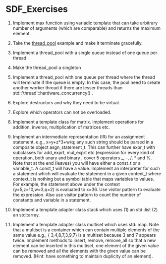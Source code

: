 # SDF_Exercises

1. Implement max function using variadic template that can take arbitrary number of arguments (which are comparable) and returns the maximum element.

2. Take the [thread_pool](https://github.com/sbjoshi/sanganak-examples/tree/main/cs1023-2021-cpp-examples/thread_pool) example and make it terminate gracefully.

3. Implement a thread_pool with a single queue instead of one queue per thread.

4. Make the thread_pool a singleton

5. Implement a thread_pool with one queue per thread where the thread will terminate if the queue is empty. In this case, the pool need to create another worker thread if there are lesser threads than std::'thread'::hardware_concurrency() .

6. Explore destructors and why they need to be virtual.

7. Explore which operators can not be overloaded.

8. Implement a template class for matrix. Implement operations for addition, inverse, multiplication of matrices etc.

9. Implement an intermediate representation (IR) for an assignment statement. e.g., x=y+z*3+w/q; any such string should be parsed in a composite object asgn_statement_t. This can further have expr_t with subclasses for add_exprt, mul_exprt etc (expression for every kind of operation, both unary and binary , cover 5 operators _, -, /, * and %. Note that at the end (leaves) you will have either a const_t or a variable_t. A const_t will have a value. Implement an interpreter for such a statement which will evaluate the statement in a given context_t where context_t is nothing but a symbol table that maps variables to values. For example, the statement above under the context (y=5,z=10,w=3,q=2) is evaluated to x=36. Use visitor pattern to evaluate the expression. Also use visitor pattern to count the number of constants and variable in a statement.

10. Implement a template adapter class stack which uses (1) an std::list (2) an std::array.

11. Implement a template adapter class multiset which uses std::map. Note that a multiset is a container which can contain multiple elements of the same value e.g., { 3,4,8,7,3,9,7} is a multiset because 3 and 7 appears twice. Implement methods to insert, remove, remove_all so that a new element can be inserted in this multiset, one element of the given value can be removed and all the elements with the given value can be removed. (Hint: have something to maintain duplicity of an element).
